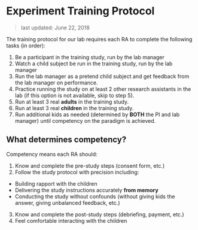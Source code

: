 # Experiment Training Protocol

> last updated: June 22, 2018

The training protocol for our lab requires each RA to complete the following tasks (in order):

1. Be a participant in the training study, run by the lab manager
2. Watch a child subject be run in the training study, run by the lab manager
3. Run the lab manager as a pretend child subject and get feedback from the lab manager on performance.
4. Practice running the study on at least 2 other research assistants in the lab (if this option is not available, skip to step 5).
5. Run at least 3 real **adults** in the training study.
6. Run at least 3 real **children** in the training study.
7. Run additional kids as needed (determined by **BOTH** the PI and lab manager) until competency on the paradigm is achieved.

## What determines competency?

Competency means each RA should:
1. Know and complete the pre-study steps (consent form, etc.)
2. Follow the study protocol with precision including:
  * Building rapport with the children
  * Delivering the study instructions accurately **from memory**
  * Conducting the study without confounds (without giving kids the answer, giving unbalanced feedback, etc.)
3. Know and complete the post-study steps (debriefing, payment, etc.)
4. Feel comfortable interacting with the children
